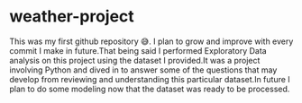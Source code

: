 # weather-project
This was my first github repository 😅. I plan to grow and improve with every commit I make in future.That being said I performed Exploratory Data analysis on this project using the dataset I provided.It was a project involving Python and dived in to answer some of the questions that may develop from reviewing and understanding this particular dataset.In future I plan to do some modeling now that the dataset was ready to be processed.
